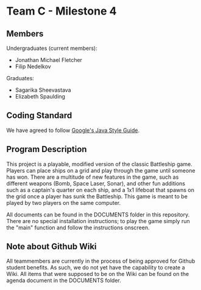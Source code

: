 # Team C - Milestone 4
 ## Members
Undergraduates (current members):
- Jonathan Michael Fletcher
- Filip Nedelkov

Graduates:
- Sagarika Sheevastava
- Elizabeth Spaulding
 
 ## Coding Standard
 We have agreed to follow [Google's Java Style Guide](https://google.github.io/styleguide/javaguide.html).

 ## Program Description
This project is a playable, modified version of the classic Battleship game. Players can place ships on a grid and play through the game until someone has won. There are a multitude of new features in the game, such as different weapons (Bomb, Space Laser, Sonar), and other fun additions such as a captain's quarter on each ship, and a 1x1 lifeboat that spawns on the grid once a player has sunk the Battleship. This game is meant to be played by two players on the same computer.

All documents can be found in the DOCUMENTS folder in this repository. There are no special installation instructions; to play the game simply run the "main" function and follow the instructions onscreen.
  
 ## Note about Github Wiki
 All teammembers are currently in the process of being approved for Github student benefits. As such, we do not yet have the capability to create a Wiki. All items that were supposed to be on the Wiki can be found on the agenda document in the DOCUMENTS folder.
